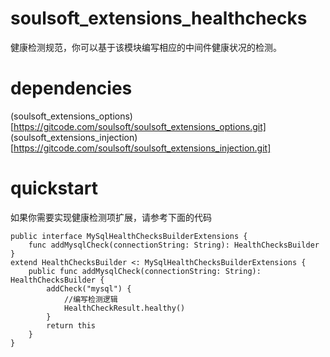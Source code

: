 # soulsoft_extensions_healthchecks

健康检测规范，你可以基于该模块编写相应的中间件健康状况的检测。

# dependencies

(soulsoft_extensions_options)[https://gitcode.com/soulsoft/soulsoft_extensions_options.git]  
(soulsoft_extensions_injection)[https://gitcode.com/soulsoft/soulsoft_extensions_injection.git]  

# quickstart

如果你需要实现健康检测项扩展，请参考下面的代码

``` cangjie
public interface MySqlHealthChecksBuilderExtensions {
    func addMysqlCheck(connectionString: String): HealthChecksBuilder
}
extend HealthChecksBuilder <: MySqlHealthChecksBuilderExtensions {
    public func addMysqlCheck(connectionString: String): HealthChecksBuilder {
        addCheck("mysql") {
            //编写检测逻辑
            HealthCheckResult.healthy()
        }
        return this
    }
}

```